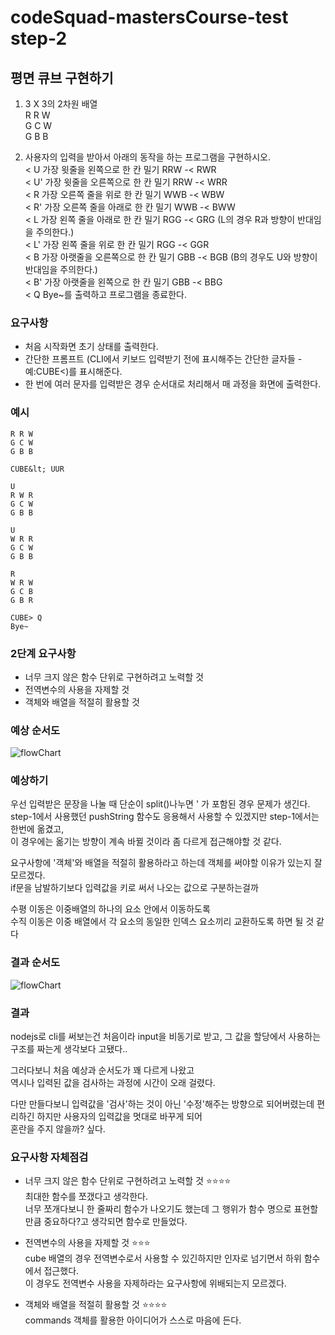 # codeSquad-mastersCourse-test step-2

## 평면 큐브 구현하기

1. 3 X 3의 2차원 배열  
   R R W  
   G C W  
   G B B

2. 사용자의 입력을 받아서 아래의 동작을 하는 프로그램을 구현하시오.  
   &lt; U 가장 윗줄을 왼쪽으로 한 칸 밀기 RRW -&lt; RWR  
   &lt; U' 가장 윗줄을 오른쪽으로 한 칸 밀기 RRW -&lt; WRR  
   &lt; R 가장 오른쪽 줄을 위로 한 칸 밀기 WWB -&lt; WBW  
   &lt; R' 가장 오른쪽 줄을 아래로 한 칸 밀기 WWB -&lt; BWW  
   &lt; L 가장 왼쪽 줄을 아래로 한 칸 밀기 RGG -&lt; GRG (L의 경우 R과 방향이 반대임을 주의한다.)  
   &lt; L' 가장 왼쪽 줄을 위로 한 칸 밀기 RGG -&lt; GGR  
   &lt; B 가장 아랫줄을 오른쪽으로 한 칸 밀기 GBB -&lt; BGB (B의 경우도 U와 방향이 반대임을 주의한다.)  
   &lt; B' 가장 아랫줄을 왼쪽으로 한 칸 밀기 GBB -&lt; BBG  
   &lt; Q Bye~를 출력하고 프로그램을 종료한다.

### 요구사항

- 처음 시작화면 초기 상태를 출력한다.
- 간단한 프롬프트 (CLI에서 키보드 입력받기 전에 표시해주는 간단한 글자들 -예:CUBE&lt;)를 표시해준다.
- 한 번에 여러 문자를 입력받은 경우 순서대로 처리해서 매 과정을 화면에 출력한다.

### 예시

    R R W
    G C W
    G B B

    CUBE&lt; UUR

    U
    R W R
    G C W
    G B B

    U
    W R R
    G C W
    G B B

    R
    W R W
    G C B
    G B R

    CUBE> Q
    Bye~

### 2단계 요구사항

- 너무 크지 않은 함수 단위로 구현하려고 노력할 것
- 전역변수의 사용을 자제할 것
- 객체와 배열을 적절히 활용할 것

### 예상 순서도

![flowChart](./step-1/img/before_step-2.png)

### 예상하기

우선 입력받은 문장을 나눌 때 단순이 split()나누면 ' 가 포함된 경우 문제가 생긴다.  
step-1에서 사용했던 pushString 함수도 응용해서 사용할 수 있겠지만 step-1에서는 한번에 옮겼고,  
이 경우에는 옮기는 방향이 계속 바뀔 것이라 좀 다르게 접근해야할 것 같다.

요구사항에 '객체'와 배열을 적절히 활용하라고 하는데 객체를 써야할 이유가 있는지 잘 모르겠다.  
if문을 남발하기보다 입력값을 키로 써서 나오는 값으로 구분하는걸까

수평 이동은 이중배열의 하나의 요소 안에서 이동하도록  
수직 이동은 이중 배열에서 각 요소의 동일한 인덱스 요소끼리 교환하도록 하면 될 것 같다

### 결과 순서도

![flowChart](./step-1/img/after_step-2.png)

### 결과

nodejs로 cli를 써보는건 처음이라 input을 비동기로 받고, 그 값을 할당에서 사용하는 구조를 짜는게 생각보다 고됐다..

그러다보니 처음 예상과 순서도가 꽤 다르게 나왔고  
역시나 입력된 값을 검사하는 과정에 시간이 오래 걸렸다.

다만 만들다보니 입력값을 '검사'하는 것이 아닌 '수정'해주는 방향으로 되어버렸는데 편리하긴 하지만 사용자의 입력값을 멋대로 바꾸게 되어  
혼란을 주지 않을까? 싶다.

### 요구사항 자체점검

- 너무 크지 않은 함수 단위로 구현하려고 노력할 것 :star::star::star::star:  
  최대한 함수를 쪼갰다고 생각한다.  
  너무 쪼개다보니 한 줄짜리 함수가 나오기도 했는데 그 행위가 함수 명으로 표현할 만큼 중요하다?고 생각되면 함수로 만들었다.

- 전역변수의 사용을 자제할 것 :star::star::star:  
  cube 배열의 경우 전역변수로서 사용할 수 있긴하지만 인자로 넘기면서 하위 함수에서 접근했다.  
  이 경우도 전역변수 사용을 자제하라는 요구사항에 위배되는지 모르겠다.
- 객체와 배열을 적절히 활용할 것 :star::star::star::star:  
  commands 객체를 활용한 아이디어가 스스로 마음에 든다.
